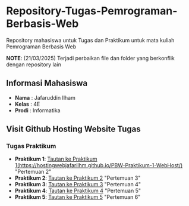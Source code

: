 # Repository-Tugas-Pemrograman-Berbasis-Web
Repository mahasiswa untuk Tugas dan Praktikum untuk mata kuliah Pemrograman Berbasis Web

**NOTE**: (21/03/2025) Terjadi perbaikan file dan folder yang berkonflik dengan repository lain

## Informasi Mahasiswa
- **Nama**   :  Jafaruddin Ilham
- **Kelas**  :  4E
- **Prodi**  :  Informatika

## Visit Github Hosting Website Tugas

### Tugas Praktikum
- **Praktikum 1**: [Tautan ke Praktikum 1(https://hostingwebjafarilhm.github.io/PBW-Praktikum-1-WebHost/)](#) "Pertemuan 2"
- **Praktikum 2**: [Tautan ke Praktikum 2](#) "Pertemuan 3"
- **Praktikum 3**: [Tautan ke Praktikum 3](#) "Pertemuan 4"
- **Praktikum 4**: [Tautan ke Praktikum 4](#) "Pertemuan 5"
- **Praktikum 5**: [Tautan ke Praktikum 5](#) "Pertemuan 6" 
